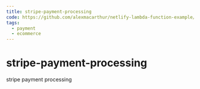 ```yaml
---
title: stripe-payment-processing
code: https://github.com/alexmacarthur/netlify-lambda-function-example/blob/68a0cdc05e201d68fe80b0926b0af7ff88f15802/lambda-src/purchase.js#L43
tags: 
  - payment
  - ecommerce
---
```


# stripe-payment-processing

stripe payment processing 
